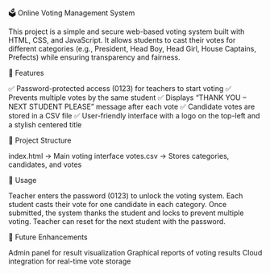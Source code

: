 🗳️ Online Voting Management System

This project is a simple and secure web-based voting system built with HTML, CSS, and JavaScript. It allows students to cast their votes for different categories (e.g., President, Head Boy, Head Girl, House Captains, Prefects) while ensuring transparency and fairness.

🔑 Features

✅ Password-protected access (0123) for teachers to start voting
✅ Prevents multiple votes by the same student
✅ Displays “THANK YOU – NEXT STUDENT PLEASE” message after each vote
✅ Candidate votes are stored in a CSV file
✅ User-friendly interface with a logo on the top-left and a stylish centered title

📂 Project Structure

index.html → Main voting interface
votes.csv → Stores categories, candidates, and votes

🎯 Usage

Teacher enters the password (0123) to unlock the voting system.
Each student casts their vote for one candidate in each category.
Once submitted, the system thanks the student and locks to prevent multiple voting.
Teacher can reset for the next student with the password.

🚀 Future Enhancements

Admin panel for result visualization
Graphical reports of voting results
Cloud integration for real-time vote storage
